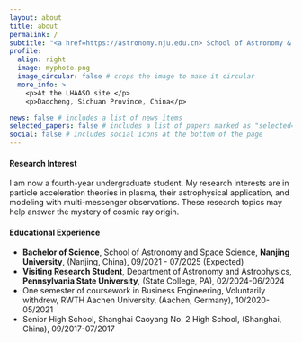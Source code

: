 ```yaml
---
layout: about
title: about
permalink: /
subtitle: "<a href=https://astronomy.nju.edu.cn> School of Astronomy & Space Science, Nanjing University</a>"
profile:
  align: right
  image: myphoto.png
  image_circular: false # crops the image to make it circular
  more_info: >
    <p>At the LHAASO site </p>
    <p>Daocheng, Sichuan Province, China</p>

news: false # includes a list of news items
selected_papers: false # includes a list of papers marked as "selected={true}"
social: false # includes social icons at the bottom of the page
---
```



#### Research Interest

I am now a fourth-year undergraduate student. My research interests are in particle acceleration theories in plasma, their astrophysical application, and modeling with multi-messenger observations. These research topics may help answer the mystery of cosmic ray origin. 




#### Educational Experience
- **Bachelor of Science**, School of Astronomy and Space Science, **Nanjing University**, (Nanjing, China), 09/2021 - 07/2025 (Expected)
- **Visiting Research Student**, Department of Astronomy and Astrophysics, **Pennsylvania State University**, (State College, PA), 02/2024-06/2024
- One semester of coursework in Business Engineering, Voluntarily withdrew, RWTH Aachen University, (Aachen, Germany), 10/2020-05/2021
- Senior High School, Shanghai Caoyang No. 2 High School, (Shanghai, China), 09/2017-07/2017